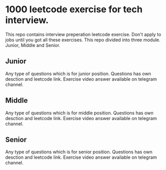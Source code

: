 # 1000 leetcode exercise for tech interview.

This repo contains interview preperation leetcode exercise. Don't apply to jobs until you got all these exercises. This repo divided into three module. Junior, Middle and Senior.

## Junior

Any type of questions which is for junior position. Questions has own desction and leetcode link. Exercise video answer available on telegram channel.

## Middle

Any type of questions which is for middle position. Questions has own desction and leetcode link. Exercise video answer available on telegram channel.

## Senior

Any type of questions which is for senior position. Questions has own desction and leetcode link. Exercise video answer available on telegram channel.
